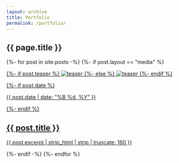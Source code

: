 ```yaml
---
layout: archive
title: Portfolio
permalink: /portfolio/
---
```


<div class="article-header">
	<div class="page-title">
		<h2>{{ page.title }}</h2>
	</div>
</div>
<div class="div-5-high"></div>
<div class="portfolio-tiles-grid">
	{%- for post in site.posts -%}
		{%- if post.layout == "media" %}
		<article class="portfolio-tile col">
			<a href="{{ site.url }}{{ post.url }}" title="{{ post.title }}" class="portfolio-link">
				<p class="post-teaser">
					{%- if post.teaser %}
					<img src="{{ site.url }}{{ site.images }}{{ post.teaser }}" alt="teaser">
					{%- else %}
					<img src="{{ site.url }}{{ site.images }}{{ site.teaser }}" alt="teaser">
					{%- endif %}
				</p>
				{%- if post.date %}
					<p class="entry-date date published">
						<time datetime="{{ post.date | date: "%Y-%m-%d" }}">{{ post.date | date: "%B %d, %Y" }}</time>
					</p>
				{%- endif %}
			<h2 class="post-title">{{ post.title }}</h2>
			<p class="post-excerpt">{{ post.excerpt | strip_html | strip | truncate: 160 }}</p></a>
		</article><!-- /.tile -->
		{%- endif -%}
	{%- endfor %}
</div><!-- /.tiles -->
